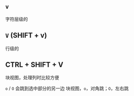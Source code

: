 ﻿`v`
-----
字符层级的

`V` (SHIFT + v)
----
行级的

CTRL + SHIFT + V
----
块视图，处理列时比较方便


`o` / `O`
会跳到选中部分的另一边
块视图，`o`，对角跳；`O`，左右跳
